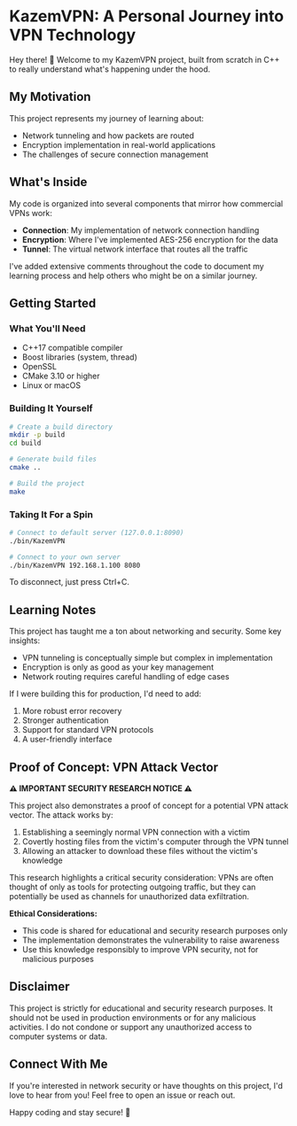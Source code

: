 # KazemVPN: A Personal Journey into VPN Technology

Hey there! 👋 Welcome to my KazemVPN project, built from scratch in C++ to really understand what's happening under the hood.

## My Motivation

This project represents my journey of learning about:
- Network tunneling and how packets are routed
- Encryption implementation in real-world applications
- The challenges of secure connection management

## What's Inside

My code is organized into several components that mirror how commercial VPNs work:

- **Connection**: My implementation of network connection handling
- **Encryption**: Where I've implemented AES-256 encryption for the data
- **Tunnel**: The virtual network interface that routes all the traffic

I've added extensive comments throughout the code to document my learning process and help others who might be on a similar journey.

## Getting Started

### What You'll Need

- C++17 compatible compiler
- Boost libraries (system, thread)
- OpenSSL
- CMake 3.10 or higher
- Linux or macOS

### Building It Yourself

```bash
# Create a build directory
mkdir -p build
cd build

# Generate build files
cmake ..

# Build the project
make
```

### Taking It For a Spin

```bash
# Connect to default server (127.0.0.1:8090)
./bin/KazemVPN

# Connect to your own server
./bin/KazemVPN 192.168.1.100 8080
```

To disconnect, just press Ctrl+C.

## Learning Notes

This project has taught me a ton about networking and security. Some key insights:

- VPN tunneling is conceptually simple but complex in implementation
- Encryption is only as good as your key management
- Network routing requires careful handling of edge cases

If I were building this for production, I'd need to add:
1. More robust error recovery
2. Stronger authentication
3. Support for standard VPN protocols
4. A user-friendly interface

## Proof of Concept: VPN Attack Vector

**⚠️ IMPORTANT SECURITY RESEARCH NOTICE ⚠️**

This project also demonstrates a proof of concept for a potential VPN attack vector. The attack works by:

1. Establishing a seemingly normal VPN connection with a victim
2. Covertly hosting files from the victim's computer through the VPN tunnel
3. Allowing an attacker to download these files without the victim's knowledge

This research highlights a critical security consideration: VPNs are often thought of only as tools for protecting outgoing traffic, but they can potentially be used as channels for unauthorized data exfiltration.

**Ethical Considerations:**
- This code is shared for educational and security research purposes only
- The implementation demonstrates the vulnerability to raise awareness
- Use this knowledge responsibly to improve VPN security, not for malicious purposes

## Disclaimer

This project is strictly for educational and security research purposes. It should not be used in production environments or for any malicious activities. I do not condone or support any unauthorized access to computer systems or data.

## Connect With Me

If you're interested in network security or have thoughts on this project, I'd love to hear from you! Feel free to open an issue or reach out.

Happy coding and stay secure! 🔐 